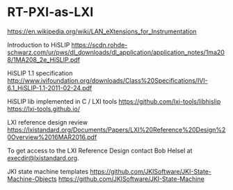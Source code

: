 # RT-PXI-as-LXI

https://en.wikipedia.org/wiki/LAN_eXtensions_for_Instrumentation

Introduction to HiSLIP 
https://scdn.rohde-schwarz.com/ur/pws/dl_downloads/dl_application/application_notes/1ma208/1MA208_2e_HiSLIP.pdf

HiSLIP 1.1 specification
http://www.ivifoundation.org/downloads/Class%20Specifications/IVI-6.1_HiSLIP-1.1-2011-02-24.pdf

HiSLIP lib implemented in C / LXI tools
https://github.com/lxi-tools/libhislip
https://lxi-tools.github.io/

LXI reference design review
https://lxistandard.org/Documents/Papers/LXI%20Reference%20Design%20Overview%2016MAR2016.pdf

To get access to the LXI Reference Design contact Bob Helsel at execdir@lxistandard.org.

JKI state machine templates
https://github.com/JKISoftware/JKI-State-Machine-Objects
https://github.com/JKISoftware/JKI-State-Machine










